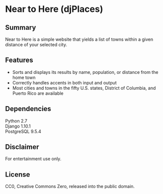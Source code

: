 # Near to Here (djPlaces)

## Summary

Near to Here is a simple website that yields a list of towns within a given distance of your selected city.

## Features

* Sorts and displays its results by name, population, or distance from the home town
* Correctly handles accents in both input and output
* Most cities and towns in the fifty U.S. states, District of Columbia, and Puerto Rico are available

## Dependencies
Python 2.7  
Django 1.10.1  
PostgreSQL 9.5.4

## Disclaimer
For entertainment use only.

## License
CC0, Creative Commons Zero, released into the public domain.
